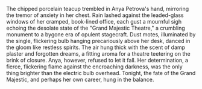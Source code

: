 The chipped porcelain teacup trembled in Anya Petrova's hand, mirroring the tremor of anxiety in her chest.  Rain lashed against the leaded-glass windows of her cramped, book-lined office, each gust a mournful sigh echoing the desolate state of the "Grand Majestic Theatre," a crumbling monument to a bygone era of opulent stagecraft.  Dust motes, illuminated by the single, flickering bulb hanging precariously above her desk, danced in the gloom like restless spirits.  The air hung thick with the scent of damp plaster and forgotten dreams, a fitting aroma for a theatre teetering on the brink of closure.  Anya, however, refused to let it fall.  Her determination, a fierce, flickering flame against the encroaching darkness, was the only thing brighter than the electric bulb overhead.  Tonight, the fate of the Grand Majestic, and perhaps her own career, hung in the balance.
